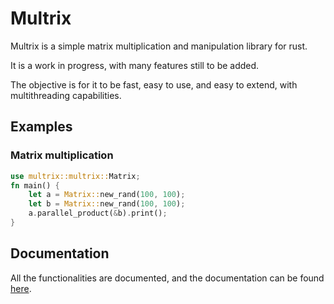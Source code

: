 # Multrix

Multrix is a simple matrix multiplication and manipulation library for rust.

It is a work in progress, with many features still to be added.

The objective is for it to be fast, easy to use, and easy to extend, with multithreading capabilities.

## Examples

### Matrix multiplication

```rust
use multrix::multrix::Matrix;
fn main() {
    let a = Matrix::new_rand(100, 100);
    let b = Matrix::new_rand(100, 100);
    a.parallel_product(&b).print();
}
```

## Documentation

All the functionalities are documented, and the documentation can be found [here](https://docs.rs/multrix/0.1.0/multrix/).